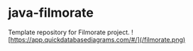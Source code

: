 # java-filmorate
Template repository for Filmorate project.
![https://app.quickdatabasediagrams.com/#/](/filmorate.png)

